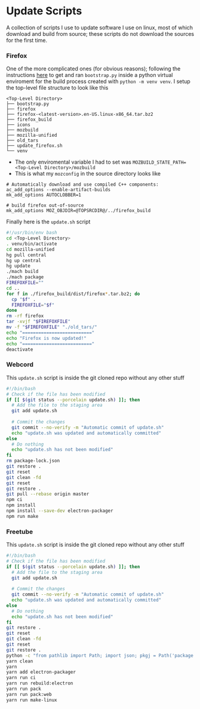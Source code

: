 # Update Scripts
A collection of scripts I use to update software I use on linux, most of which download and build from source; these scripts do not download the sources for the first time. 

### Firefox
One of the more complicated ones (for obvious reasons); following the instructions [here](https://firefox-source-docs.mozilla.org/contributing/contribution_quickref.html#firefox-contributors-quick-reference) to get and ran `bootstrap.py` inside a python virtual enviroment for the build process created with `python -m venv venv`. I setup the top-level file structure to look like this
```plain
<Top-Level Directory>
├── bootstrap.py
├── firefox
├── firefox-<latest-version>.en-US.linux-x86_64.tar.bz2
├── firefox_build
├── icons
├── mozbuild
├── mozilla-unified
├── old_tars
├── update_firefox.sh
└── venv
```
* The only enviromental variable I had to set was `MOZBUILD_STATE_PATH=<Top-Level Directory>/mozbuild`
* This is what my `mozconfig` in the source directory looks like

```
# Automatically download and use compiled C++ components:
ac_add_options --enable-artifact-builds
mk_add_options AUTOCLOBBER=1

# build firefox out-of-source
mk_add_options MOZ_OBJDIR=@TOPSRCDIR@/../firefox_build
```

Finally here is the `update.sh` script
```bash
#!/usr/bin/env bash
cd <Top-Level Directory>
. venv/bin/activate
cd mozilla-unified
hg pull central
hg up central
hg update
./mach build
./mach package
FIREFOXFILE=""
cd ..
for f in ./firefox_build/dist/firefox*.tar.bz2; do
  cp "$f" .
  FIREFOXFILE="$f"
done
rm -rf firefox
tar -xvjf "$FIREFOXFILE"
mv -f "$FIREFOXFILE" "./old_tars/"
echo "=========================="
echo "Firefox is now updated!"
echo "=========================="
deactivate
```

### Webcord
This `update.sh` script is inside the git cloned repo without any other stuff

```bash
#!/bin/bash
# Check if the file has been modified
if [[ $(git status --porcelain update.sh) ]]; then
  # Add the file to the staging area
  git add update.sh
  
  # Commit the changes
  git commit --no-verify -m "Automatic commit of update.sh"
  echo "update.sh was updated and automatically committed"
else
  # Do nothing
  echo "update.sh has not been modified"
fi
rm package-lock.json
git restore .
git reset
git clean -fd
git reset
git restore .
git pull --rebase origin master
npm ci
npm install
npm install --save-dev electron-packager
npm run make
```

### Freetube
This `update.sh` script is inside the git cloned repo without any other stuff

```bash
#!/bin/bash
# Check if the file has been modified
if [[ $(git status --porcelain update.sh) ]]; then
  # Add the file to the staging area
  git add update.sh
  
  # Commit the changes
  git commit --no-verify -m "Automatic commit of update.sh"
  echo "update.sh was updated and automatically committed"
else
  # Do nothing
  echo "update.sh has not been modified"
fi
git restore .
git reset
git clean -fd
git reset
git restore .
python -c "from pathlib import Path; import json; pkgj = Path('package.json').read_text(); pkgus = json.loads(pkgj); pkgus['scripts']['make-linux'] = 'yarn electron-packager . freetube --platform=linux --overwrite'; pkgw = json.dumps(pkgus, indent=2); Path('package.json').write_text(pkgw)"
yarn clean
yarn
yarn add electron-packager
yarn run ci
yarn run rebuild:electron
yarn run pack
yarn run pack:web
yarn run make-linux
```
